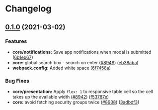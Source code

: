 # Changelog

## [0.1.0](https://www.github.com/christopherthielen/deck/compare/core-v0.0.551...v0.1.0) (2021-03-02)


### Features

* **core/notifications:** Save app notifications when modal is submitted ([6b1eb67](https://www.github.com/christopherthielen/deck/commit/6b1eb67758d5c13befb08c899193fcdd338562f6))
* **core:** global search box - search on enter ([#8948](https://www.github.com/christopherthielen/deck/issues/8948)) ([eb38aba](https://www.github.com/christopherthielen/deck/commit/eb38aba4293c2f67ee7c44a37e28725dacdad03a))
* **webpack.config:** Added white space ([6f7458a](https://www.github.com/christopherthielen/deck/commit/6f7458ab2af9d5aa24f24e231585127ab62dca7f))


### Bug Fixes

* **core/presentation:** Apply `flex: 1` to responsive table cell so the cell takes up the available width ([#8942](https://www.github.com/christopherthielen/deck/issues/8942)) ([f53787e](https://www.github.com/christopherthielen/deck/commit/f53787e86e674953558a88425ab69c9a3c70140b))
* **core:** avoid fetching security groups twice ([#8938](https://www.github.com/christopherthielen/deck/issues/8938)) ([3adbdf3](https://www.github.com/christopherthielen/deck/commit/3adbdf3a7021c641ebb7d1e48cf66c61b8baabe3))
